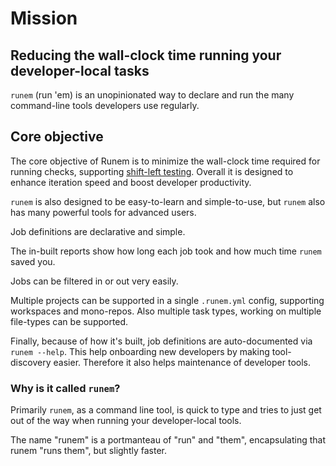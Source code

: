 # Mission

## Reducing the wall-clock time running your developer-local tasks

`runem` (run 'em) is an unopinionated way to declare and run the many command-line tools developers use regularly.

## Core objective

The core objective of Runem is to minimize the wall-clock time required for
running checks, supporting
[shift-left testing](https://en.wikipedia.org/wiki/Shift-left_testing). Overall it is
designed to enhance iteration speed and boost developer productivity.

`runem` is also designed to be easy-to-learn and simple-to-use, but `runem`
also has many powerful tools for advanced users.

Job definitions are declarative and simple.

The in-built reports show how long each job took and how much time `runem` saved you.

Jobs can be filtered in or out very easily.

Multiple projects can be supported in a single `.runem.yml` config, supporting
workspaces and mono-repos. Also multiple task types, working on multiple
file-types can be supported.

Finally, because of how it's built, job definitions are auto-documented via
`runem --help`. This help onboarding new developers by making tool-discovery
easier. Therefore it also helps maintenance of developer tools.

### Why is it called `runem`?

Primarily `runem`, as a command line tool, is quick to type and tries to just
get out of the way when running your developer-local tools.

The name "runem" is a portmanteau of "run" and "them", encapsulating that runem
"runs them", but slightly faster.
